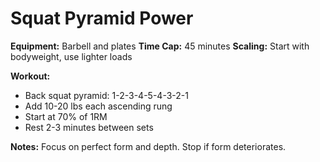# Squat Pyramid Power

**Equipment:** Barbell and plates
**Time Cap:** 45 minutes
**Scaling:** Start with bodyweight, use lighter loads

**Workout:**
- Back squat pyramid: 1-2-3-4-5-4-3-2-1
- Add 10-20 lbs each ascending rung
- Start at 70% of 1RM
- Rest 2-3 minutes between sets

**Notes:**
Focus on perfect form and depth. Stop if form deteriorates.